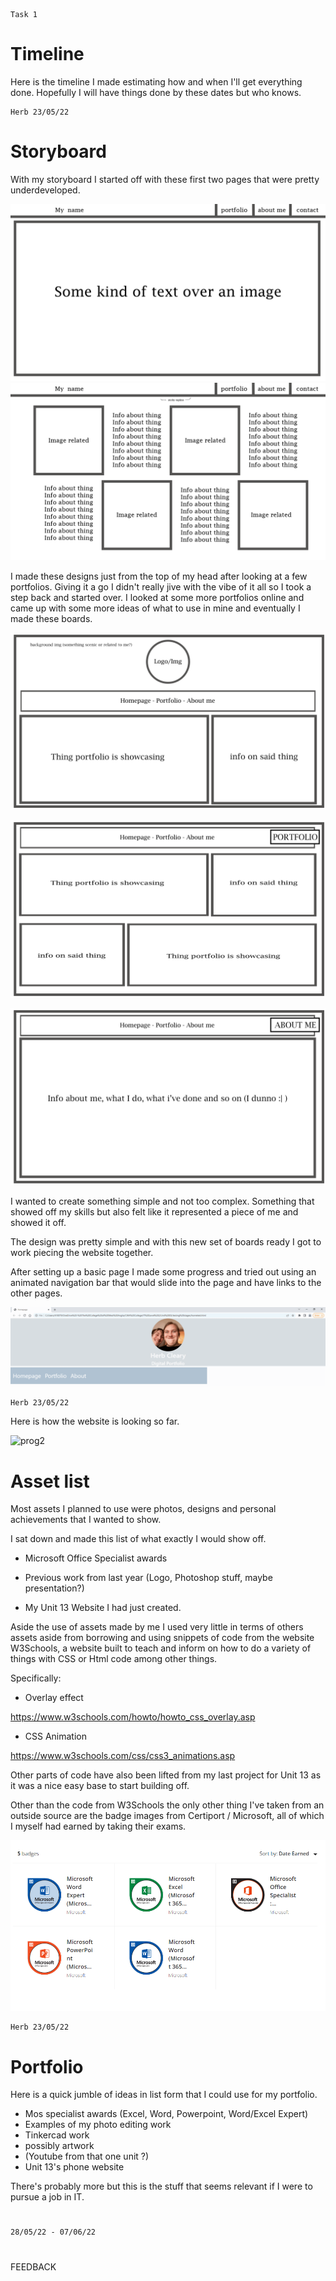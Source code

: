     Task 1

# Timeline

Here is the timeline I made estimating how and when I'll get everything done. Hopefully I will have things done by these dates but who knows.

    Herb 23/05/22

# Storyboard

With my storyboard I started off with these first two pages that were pretty underdeveloped.

![earlyboard1](img/earlyboard1.png)
![earlyboard2](img/earlyboard2.png)

I made these designs just from the top of my head after looking at a few portfolios.
Giving it a go I didn't really jive with the vibe of it all so I took a step back and started over. I looked at some more portfolios online and came up with some more ideas of what to use in mine and eventually I made these boards.

![board1](img/boardpg1.png)

![board2](img/boardpg2.png)

![board3](img/boardpg3.png)

I wanted to create something simple and not too complex. Something that showed off my skills but also felt like it represented a piece of me and showed it off.

The design was pretty simple and with this new set of boards ready I got to work piecing the website together.

After setting up a basic page I made some progress and tried out using an animated navigation bar that would slide into the page and have links to the other pages.

![prog1](img/earlypage.gif)

    Herb 23/05/22

Here is how the website is looking so far.

![prog2](img/websiteday4.png)

# Asset list

Most assets I planned to use were photos, designs and personal achievements that I wanted to show.

I sat down and made this list of what exactly I would show off.

- Microsoft Office Specialist awards

- Previous work from last year (Logo, Photoshop stuff, maybe presentation?)

- My Unit 13 Website I had just created.

Aside the use of assets made by me I used very little in terms of others assets aside from borrowing and using snippets of code from the website W3Schools, a website built to teach and inform on how to do a variety of things with CSS or Html code among other things.

Specifically:

- Overlay effect

<https://www.w3schools.com/howto/howto_css_overlay.asp>

- CSS Animation

<https://www.w3schools.com/css/css3_animations.asp>

Other parts of code have also been lifted from my last project for Unit 13 as it was a nice easy base to start building off.

Other than the code from W3Schools the only other thing I've taken from an outside source are the badge images from Certiport / Microsoft, all of which I myself had earned by taking their exams.

![buttons](img/allbuttons.PNG)

    Herb 23/05/22

# Portfolio

Here is a quick jumble of ideas in list form that I could use for my portfolio.

- Mos specialist awards (Excel, Word, Powerpoint, Word/Excel Expert)
- Examples of my photo editing work
- Tinkercad work
- possibly artwork
- (Youtube from that one unit ?)
- Unit 13's phone website

There's probably more but this is the stuff that seems relevant if I were to pursue a job in IT.

#

    28/05/22 - 07/06/22



#

FEEDBACK
